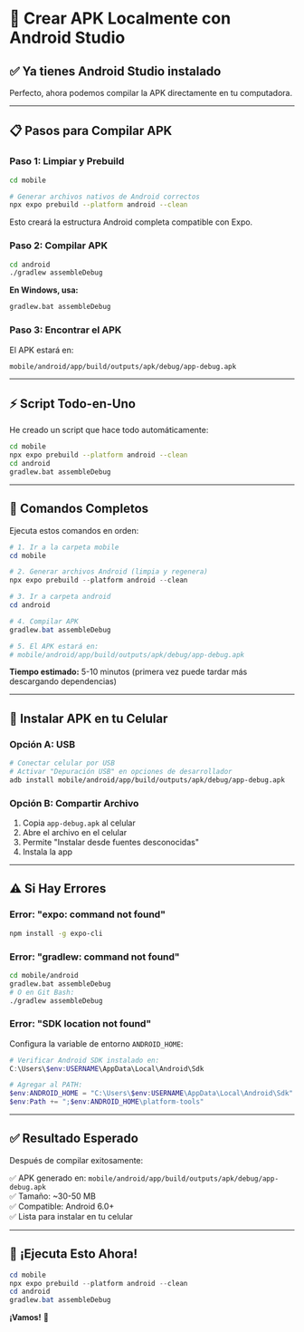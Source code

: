 # 🚀 Crear APK Localmente con Android Studio

## ✅ Ya tienes Android Studio instalado

Perfecto, ahora podemos compilar la APK directamente en tu computadora.

---

## 📋 Pasos para Compilar APK

### Paso 1: Limpiar y Prebuild

```bash
cd mobile

# Generar archivos nativos de Android correctos
npx expo prebuild --platform android --clean
```

Esto creará la estructura Android completa compatible con Expo.

### Paso 2: Compilar APK

```bash
cd android
./gradlew assembleDebug
```

**En Windows, usa:**
```bash
gradlew.bat assembleDebug
```

### Paso 3: Encontrar el APK

El APK estará en:
```
mobile/android/app/build/outputs/apk/debug/app-debug.apk
```

---

## ⚡ Script Todo-en-Uno

He creado un script que hace todo automáticamente:

```bash
cd mobile
npx expo prebuild --platform android --clean
cd android
gradlew.bat assembleDebug
```

---

## 🎯 Comandos Completos

Ejecuta estos comandos en orden:

```powershell
# 1. Ir a la carpeta mobile
cd mobile

# 2. Generar archivos Android (limpia y regenera)
npx expo prebuild --platform android --clean

# 3. Ir a carpeta android
cd android

# 4. Compilar APK
gradlew.bat assembleDebug

# 5. El APK estará en:
# mobile/android/app/build/outputs/apk/debug/app-debug.apk
```

**Tiempo estimado:** 5-10 minutos (primera vez puede tardar más descargando dependencias)

---

## 📱 Instalar APK en tu Celular

### Opción A: USB

```bash
# Conectar celular por USB
# Activar "Depuración USB" en opciones de desarrollador
adb install mobile/android/app/build/outputs/apk/debug/app-debug.apk
```

### Opción B: Compartir Archivo

1. Copia `app-debug.apk` al celular
2. Abre el archivo en el celular
3. Permite "Instalar desde fuentes desconocidas"
4. Instala la app

---

## ⚠️ Si Hay Errores

### Error: "expo: command not found"

```bash
npm install -g expo-cli
```

### Error: "gradlew: command not found"

```bash
cd mobile/android
gradlew.bat assembleDebug
# O en Git Bash:
./gradlew assembleDebug
```

### Error: "SDK location not found"

Configura la variable de entorno `ANDROID_HOME`:
```powershell
# Verificar Android SDK instalado en:
C:\Users\$env:USERNAME\AppData\Local\Android\Sdk

# Agregar al PATH:
$env:ANDROID_HOME = "C:\Users\$env:USERNAME\AppData\Local\Android\Sdk"
$env:Path += ";$env:ANDROID_HOME\platform-tools"
```

---

## ✅ Resultado Esperado

Después de compilar exitosamente:

✅ APK generado en: `mobile/android/app/build/outputs/apk/debug/app-debug.apk`  
✅ Tamaño: ~30-50 MB  
✅ Compatible: Android 6.0+  
✅ Lista para instalar en tu celular

---

## 🎉 ¡Ejecuta Esto Ahora!

```powershell
cd mobile
npx expo prebuild --platform android --clean
cd android
gradlew.bat assembleDebug
```

**¡Vamos!** 🚀

